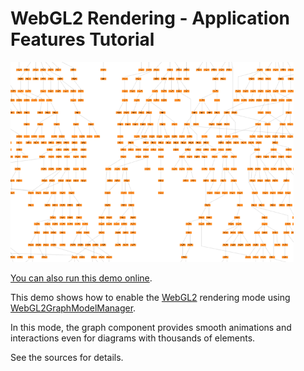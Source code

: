 # WebGL2 Rendering - Application Features Tutorial

<img src="../../resources/image/feature-webgl-rendering.png" alt="demo-thumbnail" height="320"/>

[You can also run this demo online](https://live.yworks.com/demos/03-tutorial-application-features/webgl-rendering/index.html).

This demo shows how to enable the [WebGL2](https://docs.yworks.com/yfileshtml/#/dguide/webgl2) rendering mode using [WebGL2GraphModelManager](https://docs.yworks.com/yfileshtml/#/api/WebGL2GraphModelManager).

In this mode, the graph component provides smooth animations and interactions even for diagrams with thousands of elements.

See the sources for details.
